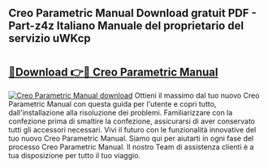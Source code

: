 ## Creo Parametric Manual Download gratuit PDF - Part-z4z Italiano Manuale del proprietario del servizio uWKcp

# <h2><a href="http://dfeh27l.blite.top/?on=Creo+Parametric+Manual">🔗Download 👉🔴 Creo Parametric Manual</a></h2>

[![Creo Parametric Manual download](https://i.imgur.com/lujVjoI.png)](http://dfeh27l.blite.top/?on=Creo+Parametric+Manual)
Ottieni il massimo dal tuo nuovo Creo Parametric Manual con questa guida per l'utente e copri tutto, dall'installazione alla risoluzione dei problemi. Familiarizzare con la confezione prima di smaltire la confezione, assicurarsi di aver conservato tutti gli accessori necessari. Vivi il futuro con le funzionalità innovative del tuo nuovo Creo Parametric Manual. Siamo qui per aiutarti in ogni fase del processo Creo Parametric Manual. Il nostro Team di assistenza clienti è a tua disposizione per tutto il tuo viaggio.
